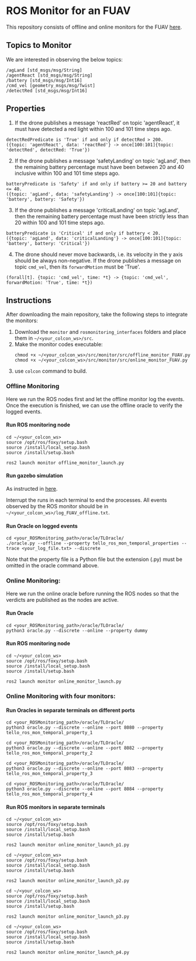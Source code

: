 # ROS Monitor for an FUAV
This repository consists of offline and online monitors for the FUAV [here](https://github.com/iagosilvestre/tello_ros.git).

<!-- At this stage the aim is to observe and log the messages of particular topics. No properties have yet been provided for the oracles to check. Therefore, as a first step, the monitors only track messages published on topic ```detectRed``` of type ```std_msgs.msg.Int16``` by node ```example_node``` in package ```my_ros_package```. -->

## Topics to Monitor
We are interested in observing the below topics:

```
/agLand [std_msgs/msg/String]
/agentReact [std_msgs/msg/String]
/battery [std_msgs/msg/Int16]
/cmd_vel [geometry_msgs/msg/Twist]
/detectRed [std_msgs/msg/Int16]
```
## Properties

1. If the drone publishes a message 'reactRed' on topic 'agentReact', it must have detected a red light within 100 and 101 time steps ago.
    
```
detectRedPredicate is 'True' if and only if detectRed > 200.
({topic: 'agentReact', data: 'reactRed'} -> once[100:101]{topic: 'detectRed', detectRed: 'True'})
```

2. If the drone publishes a message 'safetyLanding' on topic 'agLand', then the remaining battery percentage must have been between 20 and 40 inclusive within 100 and 101 time steps ago.
```
batteryPredicate is 'Safety' if and only if battery >= 20 and battery <= 40.
({topic: 'agLand', data: 'safetyLanding'} -> once[100:101]{topic: 'battery', battery: 'Safety'})
```

3. If the drone publishes a message 'criticalLanding' on topic 'agLand', then the remaining battery percentage must have been strictly less than 20 within 100 and 101 time steps ago.
```
batteryPredicate is 'Critical' if and only if battery < 20.
({topic: 'agLand', data: 'criticalLanding'} -> once[100:101]{topic: 'battery', battery: 'Critical'})
```

4. The drone should never move backwards, i.e. its velocity in the y axis should be always non-negative. If the drone publishes a message on topic ```cmd_vel```, then its ```forwardMotion``` must be 'True'.
```
(forall[t]. {topic: 'cmd_vel', time: *t} -> {topic: 'cmd_vel', forwardMotion: 'True', time: *t})
```

## Instructions
After downloading the main repository, take the following steps to integrate the monitors:

1. Download the ```monitor``` and ```rosmonitoring_interfaces``` folders and place them in ```~/<your_colcon_ws>/src```. 
2. Make the monitor codes executable:
   ```
   chmod +x ~/<your_colcon_ws>/src/monitor/src/offline_monitor_FUAV.py
   chmod +x ~/<your_colcon_ws>/src/monitor/src/online_monitor_FUAV.py
   ```
3. use ```colcon``` command to build. 

### Offline Monitoring
Here we run the ROS nodes first and let the offline monitor log the events. Once the execution is finished, we can use the offline oracle to verify the logged events.

#### Run ROS monitoring node
```
cd ~/<your_colcon_ws>
source /opt/ros/foxy/setup.bash
source /install/local_setup.bash
source /install/setup.bash

ros2 launch monitor offline_monitor_launch.py
```

#### Run gazebo simulation
As instructed in [here](https://github.com/iagosilvestre/tello_ros?tab=readme-ov-file#run-simulation).

Interrupt the runs in each terminal to end the processes. 
All events observed by the ROS monitor should be in ```~/<your_colcon_ws>/log_FUAV_offline.txt```.

#### Run Oracle on logged events
```
cd <your_ROSMonitoring_path>/oracle/TLOracle/
./oracle.py --offline --property tello_ros_mon_temporal_properties --trace <your_log_file.txt> --discrete
```
Note that the property file is a Python file but the extension (.py) must be omitted in the oracle command above. 

### Online Monitoring:
Here we run the online oracle before running the ROS nodes so that the verdicts are published as the nodes are active.

#### Run Oracle
```
cd <your_ROSMonitoring_path>/oracle/TLOracle/
python3 oracle.py --discrete --online --property dummy
```

#### Run ROS monitoring node
```
cd ~/<your_colcon_ws>
source /opt/ros/foxy/setup.bash
source /install/local_setup.bash
source /install/setup.bash

ros2 launch monitor online_monitor_launch.py
```

### Online Monitoring with four monitors:
#### Run Oracles in separate terminals on different ports
```
cd <your_ROSMonitoring_path>/oracle/TLOracle/
python3 oracle.py --discrete --online --port 8080 --property tello_ros_mon_temporal_property_1
```
```
cd <your_ROSMonitoring_path>/oracle/TLOracle/
python3 oracle.py --discrete --online --port 8082 --property tello_ros_mon_temporal_property_2
```
```
cd <your_ROSMonitoring_path>/oracle/TLOracle/
python3 oracle.py --discrete --online --port 8083 --property tello_ros_mon_temporal_property_3
```
```
cd <your_ROSMonitoring_path>/oracle/TLOracle/
python3 oracle.py --discrete --online --port 8084 --property tello_ros_mon_temporal_property_4

```

#### Run ROS monitors in separate terminals
```
cd ~/<your_colcon_ws>
source /opt/ros/foxy/setup.bash
source /install/local_setup.bash
source /install/setup.bash

ros2 launch monitor online_monitor_launch_p1.py
```
```
cd ~/<your_colcon_ws>
source /opt/ros/foxy/setup.bash
source /install/local_setup.bash
source /install/setup.bash

ros2 launch monitor online_monitor_launch_p2.py
```
```
cd ~/<your_colcon_ws>
source /opt/ros/foxy/setup.bash
source /install/local_setup.bash
source /install/setup.bash

ros2 launch monitor online_monitor_launch_p3.py
```
```
cd ~/<your_colcon_ws>
source /opt/ros/foxy/setup.bash
source /install/local_setup.bash
source /install/setup.bash

ros2 launch monitor online_monitor_launch_p4.py
```

